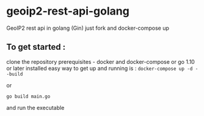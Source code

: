 # geoip2-rest-api-golang
GeoIP2 rest api in golang (Gin) just fork and docker-compose up


## To get started :

clone the repository
prerequisites - docker and docker-compose or go 1.10 or later installed
easy way to get up and running is :
`docker-compose up -d --build`

or

`go build main.go`

and run the executable
